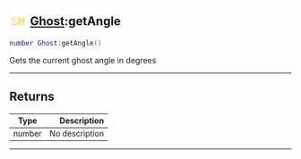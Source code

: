 ## <img src="../../.gitbook/assets/shared.png" width="32" height="32" /> [Ghost](../ghost/README.md):getAngle

```lua
number Ghost:getAngle()
```

Gets the current ghost angle in degrees<br>

-----------------
## Returns

| Type   | Description |
| ------ | ----------: |
| number | No description |


--------